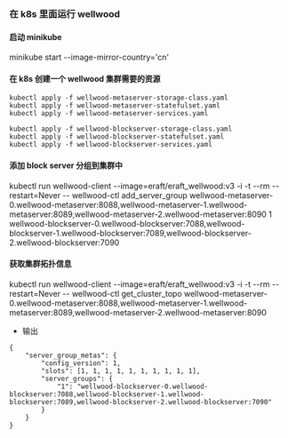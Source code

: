 ### 在 k8s 里面运行 wellwood

#### 启动 minikube 
minikube start --image-mirror-country='cn'

#### 在 k8s 创建一个 wellwood 集群需要的资源

```
kubectl apply -f wellwood-metaserver-storage-class.yaml
kubectl apply -f wellwood-metaserver-statefulset.yaml
kubectl apply -f wellwood-metaserver-services.yaml

kubectl apply -f wellwood-blockserver-storage-class.yaml
kubectl apply -f wellwood-blockserver-statefulset.yaml
kubectl apply -f wellwood-blockserver-services.yaml
```

#### 添加 block server 分组到集群中 

kubectl run wellwood-client --image=eraft/eraft_wellwood:v3 -i -t --rm --restart=Never -- wellwood-ctl add_server_group wellwood-metaserver-0.wellwood-metaserver:8088,wellwood-metaserver-1.wellwood-metaserver:8089,wellwood-metaserver-2.wellwood-metaserver:8090 1 wellwood-blockserver-0.wellwood-blockserver:7088,wellwood-blockserver-1.wellwood-blockserver:7089,wellwood-blockserver-2.wellwood-blockserver:7090

####  获取集群拓扑信息
kubectl run wellwood-client --image=eraft/eraft_wellwood:v3 -i -t --rm --restart=Never -- wellwood-ctl get_cluster_topo wellwood-metaserver-0.wellwood-metaserver:8088,wellwood-metaserver-1.wellwood-metaserver:8089,wellwood-metaserver-2.wellwood-metaserver:8090

- 输出
```
{
	"server_group_metas": {
		"config_version": 1,
		"slots": [1, 1, 1, 1, 1, 1, 1, 1, 1, 1],
		"server_groups": {
			"1": "wellwood-blockserver-0.wellwood-blockserver:7088,wellwood-blockserver-1.wellwood-blockserver:7089,wellwood-blockserver-2.wellwood-blockserver:7090"
		}
	}
}
```
